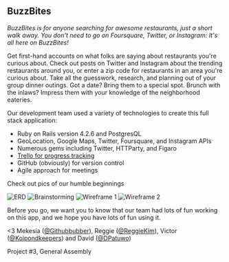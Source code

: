 ## BuzzBites

*BuzzBites is for anyone searching for awesome restaurants, just a short walk away. You don't need to go on Foursquare, Twitter, or Instagram: It's all here on BuzzBites!*

Get first-hand accounts on what folks are saying about restaurants you're curious about. Check out posts on Twitter and Instagram about the trending restaurants around you, or enter a zip code for restaurants in an area you're curious about. Take all the guesswork, research, and planning out of your group dinner outings. Got a date? Bring them to a special spot. Brunch with the inlaws? Impress them with your knowledge of the neighborhood eateries.


Our development team used a variety of technologies to create this full stack application: 
- Ruby on Rails version 4.2.6 and PostgresQL
- GeoLocation, Google Maps, Twitter, Foursquare, and Instagram APIs
- Numerous gems including Twitter, HTTParty, and Figaro
- [Trello for progress tracking](https://trello.com/b/LoDBZMzJ/foodie-faddies)
- GitHub (obviously) for version control
- Agile approach for meetings



Check out pics of our humble beginnings

![ERD](https://raw.githubusercontent.com/dpatuwo/BuzzBites/foursquare_restaurants/app/assets/images/erd.jpg)
![Brainstorming](https://raw.githubusercontent.com/dpatuwo/BuzzBites/foursquare_restaurants/app/assets/images/brainstorming.jpg)
![Wireframe 1](https://raw.githubusercontent.com/dpatuwo/BuzzBites/foursquare_restaurants/app/assets/images/wireframe.jpg)
![Wireframe 2](https://raw.githubusercontent.com/dpatuwo/BuzzBites/foursquare_restaurants/app/assets/images/wireframe2.jpg)


Before you go, we want you to know that our team had lots of fun working on this app, and we hope you have lots of fun using it.

<3 Mekesia ([@Githubbubber](https://github.com/Githubbubber)), Reggie ([@ReggieKim](https://github.com/reggiekim)), Victor ([@Koipondkeepers](https://github.com/koipondkeepers)) and David ([@DPatuwo](https://github.com/dpatuwo))

Project #3, General Assembly
